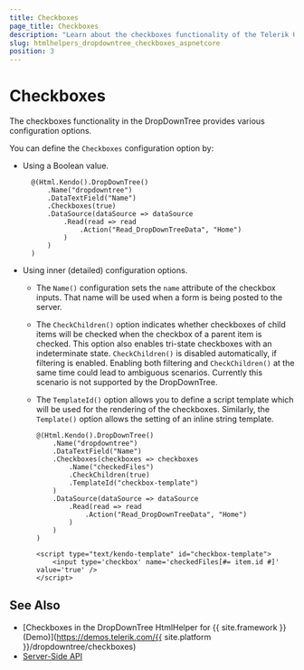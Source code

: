 ```yaml
---
title: Checkboxes
page_title: Checkboxes
description: "Learn about the checkboxes functionality of the Telerik UI DropDownTree HtmlHelper for {{ site.framework }}."
slug: htmlhelpers_dropdowntree_checkboxes_aspnetcore
position: 3
---
```


# Checkboxes

The checkboxes functionality in the DropDownTree provides various configuration options.

You can define the `Checkboxes` configuration option by:

* Using a Boolean value.

        @(Html.Kendo().DropDownTree()
            .Name("dropdowntree")
            .DataTextField("Name")
            .Checkboxes(true)
            .DataSource(dataSource => dataSource
                .Read(read => read
                    .Action("Read_DropDownTreeData", "Home")
                )
            )
        )

* Using inner (detailed) configuration options.
  * The `Name()` configuration sets the `name` attribute of the checkbox inputs. That name will be used when a form is being posted to the server.
  * The `CheckChildren()` option indicates whether checkboxes of child items will be checked when the checkbox of a parent item is checked. This option also enables tri-state checkboxes with an indeterminate state.  `CheckChildren()` is disabled automatically, if filtering is enabled. Enabling both filtering and `CheckChildren()` at the same time could lead to ambiguous scenarios. Currently this scenario is not supported by the DropDownTree.
  * The `TemplateId()` option allows you to define a script template which will be used for the rendering of the checkboxes. Similarly, the `Template()` option allows the setting of an inline string template.

        @(Html.Kendo().DropDownTree()
            .Name("dropdowntree")
            .DataTextField("Name")
            .Checkboxes(checkboxes => checkboxes
                .Name("checkedFiles")
                .CheckChildren(true)
                .TemplateId("checkbox-template")
            )
            .DataSource(dataSource => dataSource
                .Read(read => read
                    .Action("Read_DropDownTreeData", "Home")
                )
            )
        )

        <script type="text/kendo-template" id="checkbox-template">
            <input type='checkbox' name='checkedFiles[#= item.id #]' value='true' />
        </script>

## See Also

* [Checkboxes in the DropDownTree HtmlHelper for {{ site.framework }} (Demo)](https://demos.telerik.com/{{ site.platform }}/dropdowntree/checkboxes)
* [Server-Side API](/api/dropdowntree)
